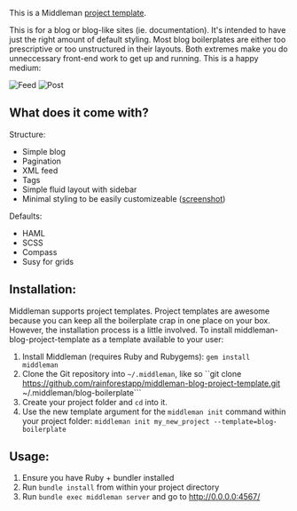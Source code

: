 This is a Middleman [project template](http://middlemanapp.com/getting-started/#toc_6).

This is for a blog or blog-like sites (ie. documentation). It's intended to have just the right amount of default styling. Most blog boilerplates are either too prescriptive or too unstructured in their layouts. Both extremes make you do unneccessary front-end work to get up and running. This is a happy medium:

![Feed](http://f.cl.ly/items/1Q0d0b3u3l1W0L3V1r3v/Screen%20Shot%202013-11-08%20at%2012.36.25.png)
![Post](http://f.cl.ly/items/13042w2p070r2428403Z/Screen%20Shot%202013-11-08%20at%2013.00.07.png)

## What does it come with?
Structure:
- Simple blog
- Pagination
- XML feed
- Tags
- Simple fluid layout with sidebar
- Minimal styling to be easily customizeable ([screenshot](http://cl.ly/image/460610072B2y))

Defaults:
- HAML
- SCSS
- Compass
- Susy for grids

## Installation:

Middleman supports project templates. Project templates are awesome because you can keep all the boilerplate crap in one place on your box. However, the installation process is a little involved. To install middleman-blog-project-template as a template available to your user:

1. Install Middleman (requires Ruby and Rubygems): ``gem install middleman``
2. Clone the Git repository into ``~/.middleman``, like so ``git clone https://github.com/rainforestapp/middleman-blog-project-template.git ~/.middleman/blog-boilerplate```
3. Create your project folder and ``cd`` into it.
4. Use the new template argument for the ```middleman init``` command within your project folder: ``middleman init my_new_project --template=blog-boilerplate``

## Usage:

1. Ensure you have Ruby + bundler installed
2. Run ``bundle install`` from within your project directory
3. Run ``bundle exec middleman server`` and go to http://0.0.0.0:4567/
